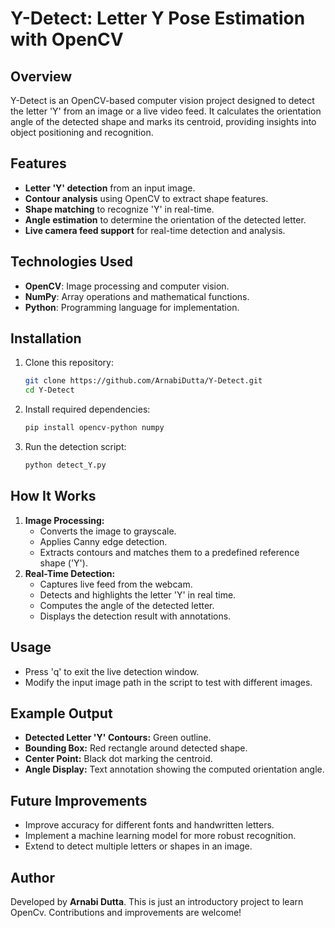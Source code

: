 # Y-Detect: Letter Y Pose Estimation with OpenCV

## Overview
Y-Detect is an OpenCV-based computer vision project designed to detect the letter 'Y' from an image or a live video feed. It calculates the orientation angle of the detected shape and marks its centroid, providing insights into object positioning and recognition.

## Features
- **Letter 'Y' detection** from an input image.
- **Contour analysis** using OpenCV to extract shape features.
- **Shape matching** to recognize 'Y' in real-time.
- **Angle estimation** to determine the orientation of the detected letter.
- **Live camera feed support** for real-time detection and analysis.

## Technologies Used
- **OpenCV**: Image processing and computer vision.
- **NumPy**: Array operations and mathematical functions.
- **Python**: Programming language for implementation.

## Installation
1. Clone this repository:
   ```bash
   git clone https://github.com/ArnabiDutta/Y-Detect.git
   cd Y-Detect
   ```
2. Install required dependencies:
   ```bash
   pip install opencv-python numpy
   ```
3. Run the detection script:
   ```bash
   python detect_Y.py
   ```

## How It Works
1. **Image Processing:**
   - Converts the image to grayscale.
   - Applies Canny edge detection.
   - Extracts contours and matches them to a predefined reference shape ('Y').
2. **Real-Time Detection:**
   - Captures live feed from the webcam.
   - Detects and highlights the letter 'Y' in real time.
   - Computes the angle of the detected letter.
   - Displays the detection result with annotations.

## Usage
- Press 'q' to exit the live detection window.
- Modify the input image path in the script to test with different images.

## Example Output
- **Detected Letter 'Y' Contours:** Green outline.
- **Bounding Box:** Red rectangle around detected shape.
- **Center Point:** Black dot marking the centroid.
- **Angle Display:** Text annotation showing the computed orientation angle.

## Future Improvements
- Improve accuracy for different fonts and handwritten letters.
- Implement a machine learning model for more robust recognition.
- Extend to detect multiple letters or shapes in an image.

## Author
Developed by **Arnabi Dutta**. This is just an introductory project to learn OpenCv. Contributions and improvements are welcome!

